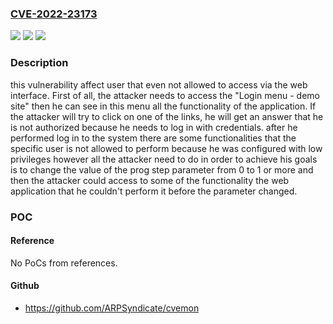 ### [CVE-2022-23173](https://cve.mitre.org/cgi-bin/cvename.cgi?name=CVE-2022-23173)
![](https://img.shields.io/static/v1?label=Product&message=Priority%20web&color=blue)
![](https://img.shields.io/static/v1?label=Version&message=n%2Fa&color=blue)
![](https://img.shields.io/static/v1?label=Vulnerability&message=Insecure%20direct%20object%20references%20(IDOR)&color=brighgreen)

### Description

this vulnerability affect user that even not allowed to access via the web interface. First of all, the attacker needs to access the "Login menu - demo site" then he can see in this menu all the functionality of the application. If the attacker will try to click on one of the links, he will get an answer that he is not authorized because he needs to log in with credentials. after he performed log in to the system there are some functionalities that the specific user is not allowed to perform because he was configured with low privileges however all the attacker need to do in order to achieve his goals is to change the value of the prog step parameter from 0 to 1 or more and then the attacker could access to some of the functionality the web application that he couldn't perform it before the parameter changed.

### POC

#### Reference
No PoCs from references.

#### Github
- https://github.com/ARPSyndicate/cvemon

